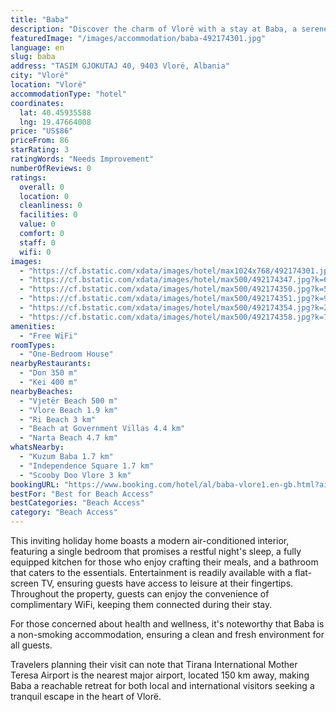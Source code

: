 ```yaml
---
title: "Baba"
description: "Discover the charm of Vlorë with a stay at Baba, a serene holiday home perfectly positioned just a short distance from the vibrant Vlore Beach and the historic Independence Square."
featuredImage: "/images/accommodation/baba-492174301.jpg"
language: en
slug: baba
address: "TASIM GJOKUTAJ 40, 9403 Vlorë, Albania"
city: "Vlorë"
location: "Vlorë"
accommodationType: "hotel"
coordinates:
  lat: 40.45935588
  lng: 19.47664008
price: "US$86"
priceFrom: 86
starRating: 3
ratingWords: "Needs Improvement"
numberOfReviews: 0
ratings:
  overall: 0
  location: 0
  cleanliness: 0
  facilities: 0
  value: 0
  comfort: 0
  staff: 0
  wifi: 0
images:
  - "https://cf.bstatic.com/xdata/images/hotel/max1024x768/492174301.jpg?k=1ddff4a23060214e71b5416c315cd0433b8c6ca01a9b7f174705b2797616ef91&o=&hp=1"
  - "https://cf.bstatic.com/xdata/images/hotel/max500/492174347.jpg?k=678c18c4dd0170bacd6bee8cf190f2691be93e8146778cf9838138e4717c9cab&o=&hp=1"
  - "https://cf.bstatic.com/xdata/images/hotel/max500/492174350.jpg?k=5effc7082a06509707524b67232f575e17ed17092fb6c605b8a3ebeba49a7bb2&o=&hp=1"
  - "https://cf.bstatic.com/xdata/images/hotel/max500/492174351.jpg?k=9f5df30d8d2072d33f612dc05bd1f841ef881cd0d49009567810a06424827ff5&o=&hp=1"
  - "https://cf.bstatic.com/xdata/images/hotel/max500/492174354.jpg?k=2f1814fb6ca978c5ffefeddaa42ddb9b7c2c3c7b722ea40da7b775a6abc3a2c6&o=&hp=1"
  - "https://cf.bstatic.com/xdata/images/hotel/max500/492174358.jpg?k=7df8df15ae619fc6d4fe05cc3ab1644bf69d6fa30838b6f3fbde45cfbce3111f&o=&hp=1"
amenities:
  - "Free WiFi"
roomTypes:
  - "One-Bedroom House"
nearbyRestaurants:
  - "Don 350 m"
  - "Kei 400 m"
nearbyBeaches:
  - "Vjetër Beach 500 m"
  - "Vlore Beach 1.9 km"
  - "Ri Beach 3 km"
  - "Beach at Government Villas 4.4 km"
  - "Narta Beach 4.7 km"
whatsNearby:
  - "Kuzum Baba 1.7 km"
  - "Independence Square 1.7 km"
  - "Scooby Doo Vlore 3 km"
bookingURL: "https://www.booking.com/hotel/al/baba-vlore1.en-gb.html?aid=8035640"
bestFor: "Best for Beach Access"
bestCategories: "Beach Access"
category: "Beach Access"
---
```


This inviting holiday home boasts a modern air-conditioned interior, featuring a single bedroom that promises a restful night's sleep, a fully equipped kitchen for those who enjoy crafting their meals, and a bathroom that caters to the essentials. Entertainment is readily available with a flat-screen TV, ensuring guests have access to leisure at their fingertips. Throughout the property, guests can enjoy the convenience of complimentary WiFi, keeping them connected during their stay.

For those concerned about health and wellness, it's noteworthy that Baba is a non-smoking accommodation, ensuring a clean and fresh environment for all guests.

Travelers planning their visit can note that Tirana International Mother Teresa Airport is the nearest major airport, located 150 km away, making Baba a reachable retreat for both local and international visitors seeking a tranquil escape in the heart of Vlorë.
